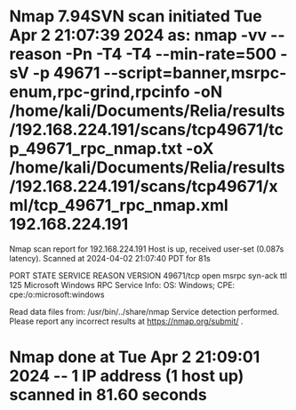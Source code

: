 # Nmap 7.94SVN scan initiated Tue Apr  2 21:07:39 2024 as: nmap -vv --reason -Pn -T4 -T4 --min-rate=500 -sV -p 49671 --script=banner,msrpc-enum,rpc-grind,rpcinfo -oN /home/kali/Documents/Relia/results/192.168.224.191/scans/tcp49671/tcp_49671_rpc_nmap.txt -oX /home/kali/Documents/Relia/results/192.168.224.191/scans/tcp49671/xml/tcp_49671_rpc_nmap.xml 192.168.224.191
Nmap scan report for 192.168.224.191
Host is up, received user-set (0.087s latency).
Scanned at 2024-04-02 21:07:40 PDT for 81s

PORT      STATE SERVICE REASON          VERSION
49671/tcp open  msrpc   syn-ack ttl 125 Microsoft Windows RPC
Service Info: OS: Windows; CPE: cpe:/o:microsoft:windows

Read data files from: /usr/bin/../share/nmap
Service detection performed. Please report any incorrect results at https://nmap.org/submit/ .
# Nmap done at Tue Apr  2 21:09:01 2024 -- 1 IP address (1 host up) scanned in 81.60 seconds
